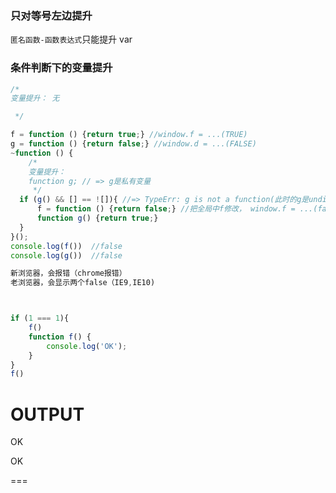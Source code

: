 ### **只对等号左边提升**

`匿名函数-函数表达式`只能提升 var

### **条件判断下的变量提升**

```javascript
/*
变量提升： 无

 */

f = function () {return true;} //window.f = ...(TRUE)
g = function () {return false;} //window.d = ...(FALSE)
~function () {
    /*
    变量提升：
    function g; // => g是私有变量
     */
  if (g() && [] == ![]){ //=> TypeErr: g is not a function(此时的g是undifined)
      f = function () {return false;} //把全局中f修改， window.f = ...(false)
      function g() {return true;}
  }
}();
console.log(f())  //false
console.log(g())  //false

新浏览器，会报错（chrome报错）
老浏览器，会显示两个false（IE9,IE10)

```

```javascript


if (1 === 1){
    f()
    function f() {
        console.log('OK');
    }
}
f()

```
OUTPUT
===
OK

OK

===
